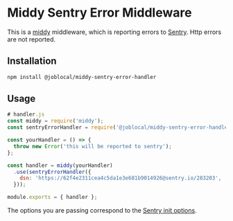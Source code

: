 # Middy Sentry Error Middleware

This is a [middy](https://middy.js.org/) middleware, which is reporting errors to [Sentry](https://sentry.io/). Http errors are not reported.

## Installation

```sh
npm install @joblocal/middy-sentry-error-handler
```

## Usage

```js
# handler.js
const middy = require('middy');
const sentryErrorHandler = require('@joblocal/middy-sentry-error-handler');

const yourHandler = () => {
  throw new Error('this will be reported to sentry');
};

const handler = middy(yourHandler)
  .use(sentryErrorHandler({
    dsn: 'https://62f4e2311cea4c5da1e3e681b9014926@sentry.io/283203',
  }));

module.exports = { handler };
```

The options you are passing correspond to the [Sentry init options](https://docs.sentry.io/error-reporting/configuration/?platform=node).
